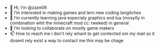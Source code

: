 - 👋 Hi, I’m @zaze06
- 👀 I’m interested in making games and lern new coding langitches
- 🌱 I’m currently learning java especialy graphics and lua (mosytly in combination whit the minecraft mod cc: tweked) in general
- 💞️ I’m looking to collaborate on mostly game makers
- 📫 How to reach me i don't rely whant to get contected om my mail so it dosent rely exist a way to contact me this may be chage

<!---
zaze06/zaze06 is a ✨ special ✨ repository because its `README.md` (this file) appears on your GitHub profile.
You can click the Preview link to take a look at your changes.
--->
